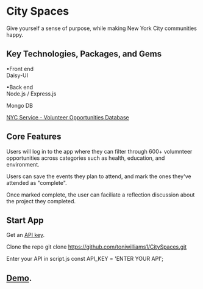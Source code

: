 # City Spaces
 
Give yourself a sense of purpose, while making New York City communities happy.

## Key Technologies, Packages, and Gems

•Front end <br>
Daisy-UI

•Back end <br>
Node.js / Express.js <br>

Mongo DB <br>

[NYC Service - Volunteer Opportunities Database](https://data.cityofnewyork.us/Social-Services/NYC-Service-Volunteer-Opportunities-Database/btdp-kset)

## Core Features
 Users will log in to the app where they can filter through 600+ volumnteer opportunities across categories such as health, education, and environment. <br>

Users can save the events they plan to attend, and mark the ones they've attended as "complete". <br>

Once marked complete, the user can faciliate a reflection discussion about the project they completed. 

## Start App
Get an [API key](https://opendata.cityofnewyork.us/).

Clone the repo git clone https://github.com/toniwilliams1/CitySpaces.git

Enter your API in script.js const API_KEY = 'ENTER YOUR API';

## [Demo](https://luxebar.netlify.app/).

